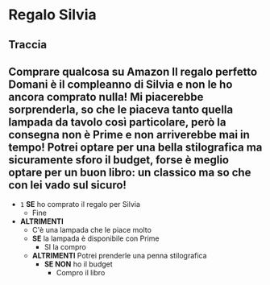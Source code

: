 # Regalo Silvia
## Traccia
Comprare qualcosa su Amazon
Il regalo perfetto
Domani è il compleanno di Silvia e non le ho ancora comprato nulla! Mi piacerebbe sorprenderla, so che le piaceva tanto quella lampada da tavolo così particolare, però la consegna non è Prime e non arriverebbe mai in tempo! Potrei optare per una bella stilografica ma sicuramente sforo il budget, forse è meglio optare per un buon libro: un classico ma so che con lei vado sul sicuro!
--
- `1` **SE** ho comprato il regalo per Silvia
    - Fine
- **ALTRIMENTI**
  - C'è una lampada che le piace molto
  - **SE** la lampada è disponibile con Prime
    - SI la compro
   - **ALTRIMENTI** Potrei prenderle una penna stilografica
        - **SE NON** ho il budget
            - Compro il libro